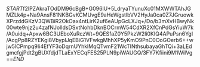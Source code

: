 $START$f2lPZAkraTOdDM96cBgB+G096lU+5LdryaTYunuXc01MXWWTAhJGMZLk4p+Na9AnsF81NKBGvKCMUvgE9aHeWgstlbVV2HyJa0ca0Z7JGruowkXPrzddGKzV3QWBiR2OkOax4ntLirK2uf6eAUpGcLXJq+/Do/b3mXvHBwyNk00wte9njz2u4zafNJolIdsDSxtNohbDknBOCrmW54CdXR2XfCnPdGsYiuW7k/A0uidq+Apxw6BC3UEboXuRczWt+9QESfaZ0Y5PkzW2li0KIQ4APuPsn6YgI/AcgPp8RZYEKgi8VbyplJqEBiG1VFwkgMhhXP5yKmO9PnC0OoGOerb6++wjw5lCPmpq9Ii4EfYF3oDqrnUYhklMqQTvmF21WcTINthsubayaGhTQi+3aLEdgmcfgjPdt2gBUXfdjdTLaExYECqFES25PLN9piWAUGQ/3FY7Kfiini9M1WiIVg==$END$